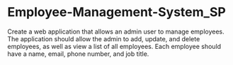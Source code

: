 # Employee-Management-System_SP
Create a web application that allows an admin user to manage employees. The application should allow the admin to add, update, and delete employees, as well as view a list of all employees. Each employee should have a name, email, phone number, and job title.
